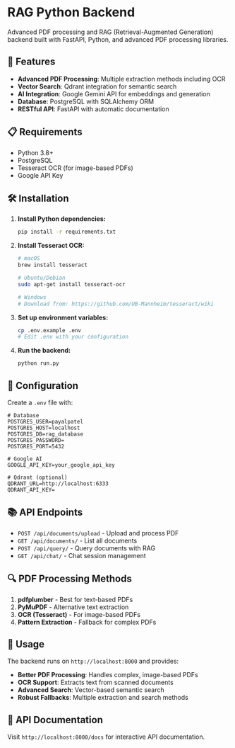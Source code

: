 # RAG Python Backend

Advanced PDF processing and RAG (Retrieval-Augmented Generation) backend built with FastAPI, Python, and advanced PDF processing libraries.

## 🚀 Features

- **Advanced PDF Processing**: Multiple extraction methods including OCR
- **Vector Search**: Qdrant integration for semantic search
- **AI Integration**: Google Gemini API for embeddings and generation
- **Database**: PostgreSQL with SQLAlchemy ORM
- **RESTful API**: FastAPI with automatic documentation

## 📋 Requirements

- Python 3.8+
- PostgreSQL
- Tesseract OCR (for image-based PDFs)
- Google API Key

## 🛠️ Installation

1. **Install Python dependencies:**

   ```bash
   pip install -r requirements.txt
   ```

2. **Install Tesseract OCR:**

   ```bash
   # macOS
   brew install tesseract

   # Ubuntu/Debian
   sudo apt-get install tesseract-ocr

   # Windows
   # Download from: https://github.com/UB-Mannheim/tesseract/wiki
   ```

3. **Set up environment variables:**

   ```bash
   cp .env.example .env
   # Edit .env with your configuration
   ```

4. **Run the backend:**
   ```bash
   python run.py
   ```

## 🔧 Configuration

Create a `.env` file with:

```env
# Database
POSTGRES_USER=payalpatel
POSTGRES_HOST=localhost
POSTGRES_DB=rag_database
POSTGRES_PASSWORD=
POSTGRES_PORT=5432

# Google AI
GOOGLE_API_KEY=your_google_api_key

# Qdrant (optional)
QDRANT_URL=http://localhost:6333
QDRANT_API_KEY=
```

## 📚 API Endpoints

- `POST /api/documents/upload` - Upload and process PDF
- `GET /api/documents/` - List all documents
- `POST /api/query/` - Query documents with RAG
- `GET /api/chat/` - Chat session management

## 🔍 PDF Processing Methods

1. **pdfplumber** - Best for text-based PDFs
2. **PyMuPDF** - Alternative text extraction
3. **OCR (Tesseract)** - For image-based PDFs
4. **Pattern Extraction** - Fallback for complex PDFs

## 🎯 Usage

The backend runs on `http://localhost:8000` and provides:

- **Better PDF Processing**: Handles complex, image-based PDFs
- **OCR Support**: Extracts text from scanned documents
- **Advanced Search**: Vector-based semantic search
- **Robust Fallbacks**: Multiple extraction and search methods

## 📖 API Documentation

Visit `http://localhost:8000/docs` for interactive API documentation.
